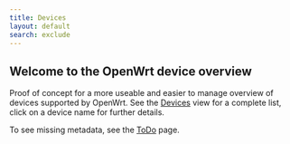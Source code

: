 ```yaml
---
title: Devices
layout: default
search: exclude
---
```

## Welcome to the OpenWrt device overview

Proof of concept for a more useable and easier to manage overview of devices supported by OpenWrt. See the [Devices](/devices) view for a complete list, click on a device name for further details.

To see missing metadata, see the [ToDo](/todo) page.

